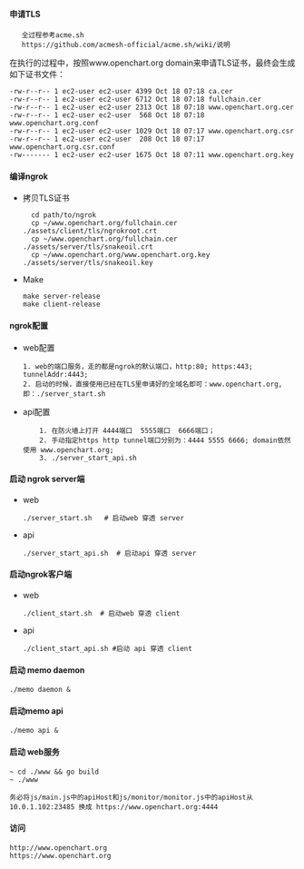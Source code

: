 #### 申请TLS
 ```text
    全过程参考acme.sh  
    https://github.com/acmesh-official/acme.sh/wiki/说明
```
 在执行的过程中，按照www.openchart.org domain来申请TLS证书，最终会生成如下证书文件：
```shell
-rw-r--r-- 1 ec2-user ec2-user 4399 Oct 18 07:18 ca.cer
-rw-r--r-- 1 ec2-user ec2-user 6712 Oct 18 07:18 fullchain.cer
-rw-r--r-- 1 ec2-user ec2-user 2313 Oct 18 07:18 www.openchart.org.cer
-rw-r--r-- 1 ec2-user ec2-user  568 Oct 18 07:18 www.openchart.org.conf
-rw-r--r-- 1 ec2-user ec2-user 1029 Oct 18 07:17 www.openchart.org.csr
-rw-r--r-- 1 ec2-user ec2-user  208 Oct 18 07:17 www.openchart.org.csr.conf
-rw------- 1 ec2-user ec2-user 1675 Oct 18 07:11 www.openchart.org.key
```
#### 编译ngrok
- 拷贝TLS证书
    ```shell
      cd path/to/ngrok
      cp ~/www.openchart.org/fullchain.cer ./assets/client/tls/ngrokroot.crt
      cp ~/www.openchart.org/fullchain.cer ./assets/server/tls/snakeoil.crt
      cp ~/www.openchart.org/www.openchart.org.key ./assets/server/tls/snakeoil.key
    ```
- Make
    ```shell
   make server-release
   make client-release
  ```
#### ngrok配置
- web配置
    ```text
    1. web的端口服务，走的都是ngrok的默认端口，http:80; https:443; tunnelAddr:4443;
    2. 启动的时候，直接使用已经在TLS里申请好的全域名即可：www.openchart.org, 即：./server_start.sh 
    ```
- api配置 
    ```text
        1. 在防火墙上打开 4444端口  5555端口  6666端口；
        2. 手动指定https http tunnel端口分别为：4444 5555 6666; domain依然使用 www.openchart.org;
        3. ./server_start_api.sh
    ```
#### 启动 ngrok server端
- web
    ```shell
    ./server_start.sh   # 启动web 穿透 server
    ```
- api     
    ```shell
    ./server_start_api.sh  # 启动api 穿透 server 
    ```

#### 启动ngrok客户端
- web
    ```shell
    ./client_start.sh  # 启动web 穿透 client
    ```
- api
    ```shell
    ./client_start_api.sh #启动 api 穿透 client
    ```

#### 启动 memo daemon
```shell
./memo daemon &
```

#### 启动memo api 
```shell
./memo api &
```

#### 启动 web服务
 ```shell
~ cd ./www && go build  
~ ./www

务必将js/main.js中的apiHost和js/monitor/monitor.js中的apiHost从 10.0.1.102:23485 换成 https://www.openchart.org:4444
 ```

#### 访问
```text
http://www.openchart.org
https://www.openchart.org
```